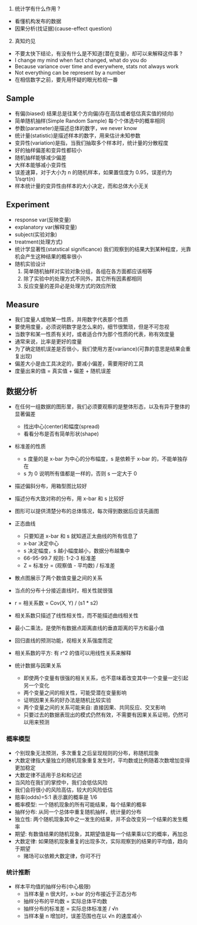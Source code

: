1. 统计学有什么作用 ?
- 看懂机构发布的数据
- 因果分析(找证据)(cause-effect question)

2. 真知灼见
- 不要太快下结论，有没有什么是不知道(潜在变量)，却可以来解释这件事 ?
- I change my mind when fact changed, what do you do
- Because variance over time and everywhere, stats not always work
- Not everything can be represent by a number
- 在相信数字之前，要先用怀疑的眼光检视一番

## Sample
* 有偏(biased) 结果总是往某个方向偏(存在高估或者低估真实值的倾向)
* 简单随机抽样(Simple Random Sample) 每个个体选中的概率相同
* 参数(parameter)是描述总体的数字，we never know
* 统计量(statistic)是描述样本的数字，用来估计未知参数
* 变异性(variation)是指，当我们抽取多个样本时，统计量的分散程度
* 好的抽样偏差和变异性都较小
* 随机抽样能够减少偏差
* 大样本能够减小变异性
* 误差速算，对于大小为 n 的随机样本，如果置信度为 0.95，误差约为 1/sqrt(n)
* 样本统计量的变异性由样本的大小决定，而和总体大小无关

## Experiment
* response var(反映变量)
* explanatory var(解释变量)
* subject(实验对象)
* treatment(处理方式)
* 统计学显著性(statstical significance) 我们观察到的结果大到某种程度，光靠机会产生这种结果的概率很小
* 随机实验设计
    1. 简单随机抽样对实验对象分组，各组在各方面都应该相等
    2. 除了实验中的处理方式不同外，其它所有因素都相同
    3. 反应变量的差异必是处理方式的效应所致

## Measure
* 我们度量人或物某一性质，并用数字代表那个性质
* 要使用度量，必须说明数字是怎么来的，细节很繁琐，但是不可忽视
* 当数字和某一性质有关时，或者适合作为那个性质的代表，称有效度量
* 通常来说，比率是更好的度量
* 为了确定随机误差是否很小，我们使用方差(variance)(可靠的意思是结果会重复出现)
* 偏差大小是由工具决定的，要减小偏差，需要用好的工具
* 度量出来的值 = 真实值 + 偏差 + 随机误差

## 数据分析

* 在任何一组数据的图形里，我们必须要观察的是整体形态，以及有异于整体的显著偏差
    - 找出中心(center)和幅度(spread)
    - 看看分布是否有简单形状(shape)

* 标准差的性质
    - s 度量的是 x-bar 为中心的分布幅度，s 是依赖于 x-bar 的，不能单独存在
    - s 为 0 说明所有值都是一样的，否则 s 一定大于 0

* 描述偏斜分布，用箱型图比较好
* 描述分布大致对称的分布，用 x-bar 和 s 比较好
* 图形可以提供清楚分布的总体情况，每次得到数据后应该先画图

* 正态曲线
    - 只要知道 x-bar 和 s 就知道正太曲线的所有信息了
    - x-bar 决定中心
    - s 决定幅度，s 越小幅度越小，数据分布越集中
    - 66-95-99.7 规则: 1-2-3 标准差
    - Z = 标准分 = (观察值 - 平均数) / 标准差

* 散点图展示了两个数值变量之间的关系
* 当点的分布十分接近直线时，相关性就很强
* r = 相关系数 = Cov(X, Y) / (s1 * s2)
* 相关系数只描述了线性相关性，而不能描述曲线相关性
* 最小二乘法，是使所有数据点距离直线的垂直距离的平方和最小值
* 回归直线的预测功能，视相关关系强度而定
* 相关系数的平方: 有 r^2 的值可以用线性关系来解释

* 统计数据与因果关系
    - 即使两个变量有很强的相关关系，也不意味着改变其中一个变量一定引起另一个变化
    - 两个变量之间的相关性，可能受潜在变量影响
    - 证明因果关系的好办法是随机比较实验
    - 两个变量之间的关系可能来自: 直接因果、共同反应、交叉影响
    - 只要过去的数据表现出的模式仍然有效，不需要有因果关系证明，仍然可以用来预测

### 概率模型

* 个别现象无法预测，多次重复之后呈现规则的分布，称随机现象
* 大数定律指大量独立的随机现象重复发生时，平均数或比例随着次数增加变得更加稳定
* 大数定律不适用于总和和记述
* 当风险在我们的掌控中，我们会低估风险
* 我们会将很小的风险高估，较大的风险低估
* 赔率(odds)=5:1 表示赢的概率是 1/6
* 概率模型: 一个随机现象的所有可能结果，每个结果的概率
* 抽样分布: 从同一个总体中重复随机抽样，统计量的分布
* 独立性: 两个随机现象其中之一发生的结果，并不会改变另一个结果的发生概率
* 期望: 有数值结果的随机现象，其期望值是每一个结果乘以它的概率，再加总
* 大数定律: 如果随机现象重复的出现多次，实际观察到的结果的平均值，趋向于期望
    - 赌场可以依赖大数定律，你可不行

### 统计推断
* 样本平均值的抽样分布(中心极限)
    - 当样本量 n 很大时，x-bar 的分布接近于正态分布
    - 抽样分布的平均数 = 实际总体平均数
    - 抽样分布的标准差 = 实际总体标准差 / √n
    - 当样本量 n 增加时，误差范围也在以 √n 的速度减小 


